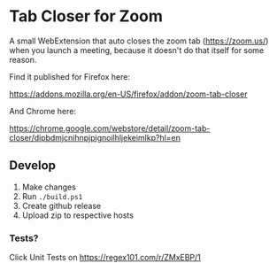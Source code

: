 # Tab Closer for Zoom

A small WebExtension that auto closes the zoom tab (https://zoom.us/) when you launch a meeting, because it doesn't do that itself for some reason.

Find it published for Firefox here:

https://addons.mozilla.org/en-US/firefox/addon/zoom-tab-closer

And Chrome here:

https://chrome.google.com/webstore/detail/zoom-tab-closer/dipbdmjcnihnpjpignoilhljekeimlkp?hl=en


## Develop

1. Make changes
1. Run `./build.ps1`
1. Create github release
1. Upload zip to respective hosts


### Tests?

Click Unit Tests on https://regex101.com/r/ZMxEBP/1
